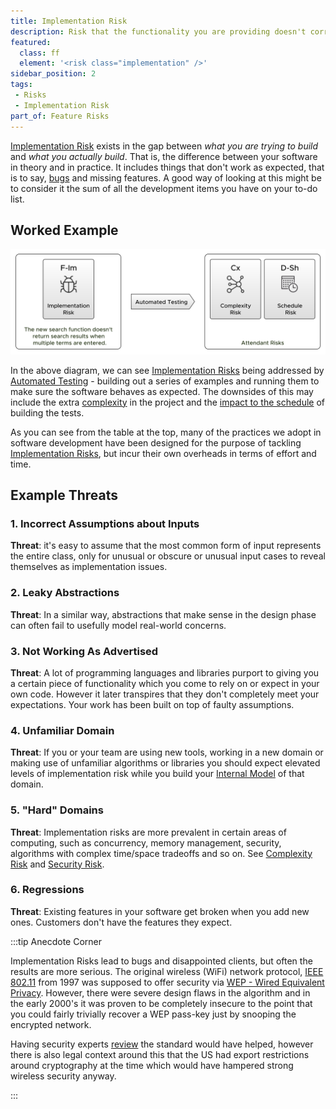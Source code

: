 ```yaml
---
title: Implementation Risk
description: Risk that the functionality you are providing doesn't correctly implement the perceived solution you are trying to build for your clients.
featured: 
  class: ff
  element: '<risk class="implementation" />'
sidebar_position: 2
tags: 
 - Risks
 - Implementation Risk
part_of: Feature Risks
---
```


<RiskIntro fm={frontMatter} />

[Implementation Risk](/tags/Implementation-Risk) exists in the gap between _what you are trying to build_ and _what you actually build_.  That is, the difference between your software in theory and in practice.  It includes things that don't work as expected, that is to say, [bugs](https://en.wikipedia.org/wiki/Software_bug) and missing features.  A good way of looking at this might be to consider it the sum of all the development items you have on your to-do list.    

## Worked Example

![Reducing Implementation Risk Via Automated Testing](/img/generated/risks/posters/implementation-risk.svg) 

In the above diagram, we can see [Implementation Risks](/tags/Implementation-Risk) being addressed by [Automated Testing](../../practices/Testing-And-Quality-Assurance/Automated-Testing) - building out a series of examples and running them to make sure the software behaves as expected.  The downsides of this may include the extra [complexity](/tags/Complexity-Risk) in the project and the [impact to the schedule](/tags/Schedule-Risk) of building the tests. 

As you can see from the table at the top, many of the practices we adopt in software development have been designed for the purpose of tackling [Implementation Risks](/tags/Implementation-Risk), but incur their own overheads in terms of effort and time.  

## Example Threats

### 1. Incorrect Assumptions about Inputs

**Threat**: it's easy to assume that the most common form of input represents the entire class, only for unusual or obscure or unusual input cases to reveal themselves as implementation issues. 

### 2. Leaky Abstractions

**Threat**: In a similar way, abstractions that make sense in the design phase can often fail to usefully model real-world concerns. 

### 3. Not Working As Advertised

**Threat**: A lot of programming languages and libraries purport to giving you a certain piece of functionality which you come to rely on or expect in your own code.  However it later transpires that they don't completely meet your expectations.  Your work has been built on top of faulty assumptions.

### 4. Unfamiliar Domain

**Threat**: If you or your team are using new tools, working in a new domain or making use of unfamiliar algorithms or libraries you should expect elevated levels of implementation risk while you build your [Internal Model](/tags/Internal-Model) of that domain.

### 5. "Hard" Domains

**Threat**:  Implementation risks are more prevalent in certain areas of computing, such as concurrency, memory management, security, algorithms with complex time/space tradeoffs and so on.  See [Complexity Risk](/tags/Complexity-Risk) and [Security Risk](/tags/Security-Risk).

### 6. Regressions

**Threat**: Existing features in your software get broken when you add new ones.   Customers don't have the features they expect.  

:::tip Anecdote Corner

Implementation Risks lead to bugs and disappointed clients, but often the results are more serious.  The original wireless (WiFi) network protocol, [IEEE 802.11](https://en.wikipedia.org/wiki/IEEE_802.11) from 1997 was supposed to offer security via [WEP - Wired Equivalent Privacy](https://en.wikipedia.org/wiki/Wired_Equivalent_Privacy).  However, there were severe design flaws in the algorithm and in the early 2000's it was proven to be completely insecure to the point that you could fairly trivially recover a WEP pass-key just by snooping the encrypted network.  

Having security experts [review](/tags/Review) the standard would have helped, however there is also legal context around this that the US had export restrictions around cryptography at the time which would have hampered strong wireless security anyway.

:::
